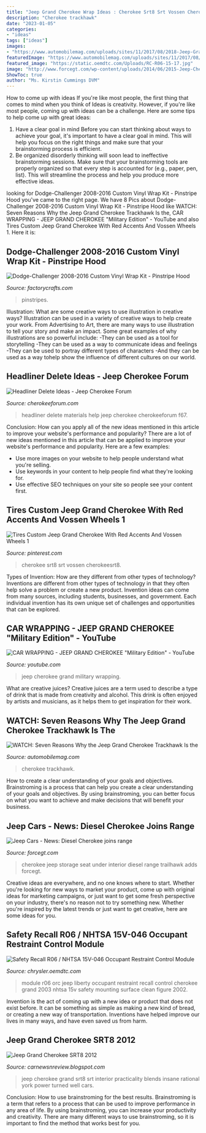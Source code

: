 ```yaml
---
title: "Jeep Grand Cherokee Wrap Ideas : Cherokee Srt8 Srt Vossen Cherokeesrt8"
description: "Cherokee trackhawk"
date: "2023-01-05"
categories:
- "ideas"
tags: ["ideas"]
images:
- "https://www.automobilemag.com/uploads/sites/11/2017/08/2018-Jeep-Grand-Cherokee-Trackhawk-01.jpg"
featuredImage: "https://www.automobilemag.com/uploads/sites/11/2017/08/2018-Jeep-Grand-Cherokee-Trackhawk-01.jpg"
featured_image: "https://static.oemdtc.com/Uploads/RC-R06-15-17.jpg"
image: "http://www.forcegt.com/wp-content/uploads/2014/06/2015-Jeep-Cherokee-Longitute-interior-front-under-seat-storage.jpg"
ShowToc: true
author: "Ms. Kirstin Cummings DVM"
---
```



How to come up with ideas
If you're like most people, the first thing that comes to mind when you think of Ideas is creativity. However, if you're like most people, coming up with ideas can be a challenge. 
Here are some tips to help come up with great ideas: 
1. Have a clear goal in mind 
Before you can start thinking about ways to achieve your goal, it's important to have a clear goal in mind. This will help you focus on the right things and make sure that your brainstorming process is efficient. 
2. Be organized 
 disorderly thinking will soon lead to ineffective brainstorming sessions. Make sure that your brainstorming tools are properly organized so that every step is accounted for (e.g., paper, pen, list). This will streamline the process and help you produce more effective ideas. 

	

		
looking for Dodge-Challenger 2008-2016 Custom Vinyl Wrap Kit - Pinstripe Hood you've came to the right page. We have 8 Pics about Dodge-Challenger 2008-2016 Custom Vinyl Wrap Kit - Pinstripe Hood like WATCH: Seven Reasons Why the Jeep Grand Cherokee Trackhawk Is the, CAR WRAPPING - JEEP GRAND CHEROKEE &quot;Military Edition&quot; - YouTube and also Tires Custom Jeep Grand Cherokee With Red Accents And Vossen Wheels 1. Here it is:
		
    
## Dodge-Challenger 2008-2016 Custom Vinyl Wrap Kit - Pinstripe Hood

<img loading=lazy src="http://cdn.shopify.com/s/files/1/0924/9250/products/dodge_challenger_0816_pinstripehood_black_c913548d-6639-4417-a429-923727bd8e7f_1024x1024.jpg?v=1539156996" onerror="this.onerror=null;this.src='https://tse4.mm.bing.net/th?id=OIP.zg2WumqZi1gC1EfPDqtWrQHaE4&amp;pid=15.1';" alt="Dodge-Challenger 2008-2016 Custom Vinyl Wrap Kit - Pinstripe Hood">

_Source: factorycrafts.com_

>pinstripes. 

	

Illustration: What are some creative ways to use illustration in creative ways?
Illustration can be used in a variety of creative ways to help create your work. From Advertising to Art, there are many ways to use illustration to tell your story and make an impact. Some great examples of why illustrations are so powerful include: 
-They can be used as a tool for storytelling 
-They can be used as a way to communicate ideas and feelings 
-They can be used to portray different types of characters 
-And they can be used as a way tohelp show the influence of different cultures on our world.

    
## Headliner Delete Ideas - Jeep Cherokee Forum

<img loading=lazy src="https://www.cherokeeforum.com/attachments/f67/289309d1464967140-headliner-delete-ideas-dsc01762.jpg" onerror="this.onerror=null;this.src='https://tse1.mm.bing.net/th?id=OIP.j8-R2xNlkFUKOHdbDqTUlgHaFj&amp;pid=15.1';" alt="Headliner Delete Ideas - Jeep Cherokee Forum">

_Source: cherokeeforum.com_

>headliner delete materials help jeep cherokee cherokeeforum f67. 

	

Conclusion: How can you apply all of the new ideas mentioned in this article to improve your website's performance and popularity?
There are a lot of new ideas mentioned in this article that can be applied to improve your website's performance and popularity. Here are a few examples: 
- Use more images on your website to help people understand what you're selling. 
- Use keywords in your content to help people find what they're looking for. 
- Use effective SEO techniques on your site so people see your content first.

    
## Tires Custom Jeep Grand Cherokee With Red Accents And Vossen Wheels 1

<img loading=lazy src="https://i.pinimg.com/originals/dd/62/32/dd6232dd9c63159c0494a41acdb0e6f4.jpg" onerror="this.onerror=null;this.src='https://tse1.mm.bing.net/th?id=OIP.LlGa7pPkd1IhkH54jahYFgHaE8&amp;pid=15.1';" alt="Tires Custom Jeep Grand Cherokee With Red Accents And Vossen Wheels 1">

_Source: pinterest.com_

>cherokee srt8 srt vossen cherokeesrt8. 

	

Types of Invention: How are they different from other types of technology?
Inventions are different from other types of technology in that they often help solve a problem or create a new product. Invention ideas can come from many sources, including students, businesses, and government. Each individual invention has its own unique set of challenges and opportunities that can be explored.

    
## CAR WRAPPING - JEEP GRAND CHEROKEE &quot;Military Edition&quot; - YouTube

<img loading=lazy src="https://i.ytimg.com/vi/PGbTF1YFBb4/maxresdefault.jpg" onerror="this.onerror=null;this.src='https://tse1.mm.bing.net/th?id=OIP.Zxdklrxelnsce329KzzC7QHaEK&amp;pid=15.1';" alt="CAR WRAPPING - JEEP GRAND CHEROKEE &quot;Military Edition&quot; - YouTube">

_Source: youtube.com_

>jeep cherokee grand military wrapping. 

	

What are creative juices?
Creative juices are a term used to describe a type of drink that is made from creativity and alcohol. This drink is often enjoyed by artists and musicians, as it helps them to get inspiration for their work.

    
## WATCH: Seven Reasons Why The Jeep Grand Cherokee Trackhawk Is The

<img loading=lazy src="https://www.automobilemag.com/uploads/sites/11/2017/08/2018-Jeep-Grand-Cherokee-Trackhawk-01.jpg" onerror="this.onerror=null;this.src='https://tse4.mm.bing.net/th?id=OIP.SOF7scMdJsCUnFnSml-1dgHaE7&amp;pid=15.1';" alt="WATCH: Seven Reasons Why the Jeep Grand Cherokee Trackhawk Is the">

_Source: automobilemag.com_

>cherokee trackhawk. 

	

How to create a clear understanding of your goals and objectives.
Brainstroming is a process that can help you create a clear understanding of your goals and objectives. By using brainstroming, you can better focus on what you want to achieve and make decisions that will benefit your business.

    
## Jeep Cars - News: Diesel Cherokee Joins Range

<img loading=lazy src="http://www.forcegt.com/wp-content/uploads/2014/06/2015-Jeep-Cherokee-Longitute-interior-front-under-seat-storage.jpg" onerror="this.onerror=null;this.src='https://tse3.mm.bing.net/th?id=OIP.FBBU9mdz4-nUy2_c4nZjogHaE7&amp;pid=15.1';" alt="Jeep Cars - News: Diesel Cherokee joins range">

_Source: forcegt.com_

>cherokee jeep storage seat under interior diesel range trailhawk adds forcegt. 

	

Creative ideas are everywhere, and no one knows where to start. Whether you're looking for new ways to market your product, come up with original ideas for marketing campaigns, or just want to get some fresh perspective on your industry, there's no reason not to try something new. Whether you're inspired by the latest trends or just want to get creative, here are some ideas for you.

    
## Safety Recall R06 / NHTSA 15V-046 Occupant Restraint Control Module

<img loading=lazy src="https://static.oemdtc.com/Uploads/RC-R06-15-17.jpg" onerror="this.onerror=null;this.src='https://tse4.mm.bing.net/th?id=OIP.7vZSh0DDefZD1h_4bf18RQHaF5&amp;pid=15.1';" alt="Safety Recall R06 / NHTSA 15V-046 Occupant Restraint Control Module">

_Source: chrysler.oemdtc.com_

>module r06 orc jeep liberty occupant restraint recall control cherokee grand 2003 nhtsa 15v safety mounting surface clean figure 2002. 

	

Invention is the act of coming up with a new idea or product that does not exist before. It can be something as simple as making a new kind of bread, or creating a new way of transportation. Inventions have helped improve our lives in many ways, and have even saved us from harm.

    
## Jeep Grand Cherokee SRT8 2012

<img loading=lazy src="http://2.bp.blogspot.com/-T8SP-vrjL-M/TblJLctE2LI/AAAAAAAAAsw/yrSckBndyxg/s1600/2012-jeep-grand-cherokee-srt8-interior-view.jpg" onerror="this.onerror=null;this.src='https://tse2.mm.bing.net/th?id=OIP.Npm5xW4mdgrtaNspmG_vuwHaEh&amp;pid=15.1';" alt="Jeep Grand Cherokee SRT8 2012">

_Source: carnewsnreview.blogspot.com_

>jeep cherokee grand srt8 srt interior practicality blends insane rational york power turned well cars. 

	

Conclusion: How to use brainstroming for the best results.
Brainstroming is a term that refers to a process that can be used to improve performance in any area of life. By using brainstroming, you can increase your productivity and creativity. There are many different ways to use brainstroming, so it is important to find the method that works best for you.

